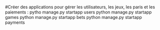 #Créer des applications pour gérer les utilisateurs, les jeux, les paris et les paiements :
pytho manage.py startapp users
python manage.py startapp games
python manage.py startapp bets
python manage.py startapp payments

<!---
Davenji-official/Davenji-official is a ✨ special ✨ repository because its `README.md` (this file) appears on your GitHub profile.
You can click the Preview link to take a look at your changes.
--->
